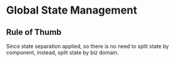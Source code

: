 # Global State Management

## Rule of Thumb

Since state separation applied, so there is no need to split state by component, instead, split state by biz domain.
